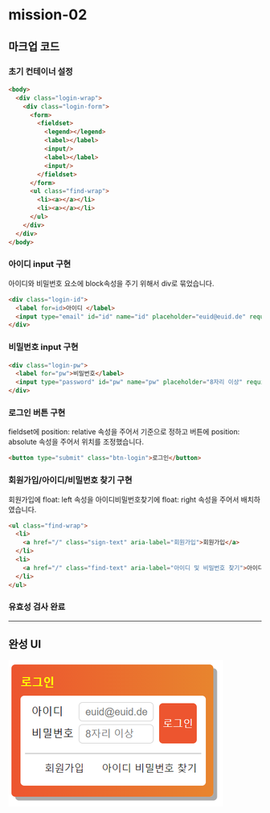 # mission-02

## 마크업 코드

### 초기 컨테이너 설정

```html
<body>
  <div class="login-wrap">
    <div class="login-form">
      <form>
        <fieldset>
          <legend></legend>
          <label></label>
          <input/>
          <label></label>
          <input/>
        </fieldset>
      </form>
      <ul class="find-wrap">
        <li><a></a></li>
        <li><a></a></li>
      </ul>
    </div>
  </div>
</body>
```

### 아이디 input 구현 
아이디와 비밀번호 요소에 block속성을 주기 위해서 div로 묶었습니다.

```html
<div class="login-id">
  <label for=id>아이디 </label>
  <input type="email" id="id" name="id" placeholder="euid@euid.de" required />
</div>
```

### 비밀번호 input 구현

```html
<div class="login-pw">
  <label for="pw">비밀번호</label>
  <input type="password" id="pw" name="pw" placeholder="8자리 이상" required minlength="8" />
</div>
```

### 로그인 버튼 구현
fieldset에 position: relative 속성을  주어서 기준으로 정하고 버튼에 position: absolute 속성을 주어서 위치를 조정했습니다.

```html
<button type="submit" class="btn-login">로그인</button>
```

### 회원가입/아이디/비밀번호 찾기 구현
회원가입에 float: left 속성을 아이디비밀번호찾기에 float: right 속성을 주어서 배치하였습니다.

```html
<ul class="find-wrap">
  <li>
    <a href="/" class="sign-text" aria-label="회원가입">회원가입</a>
  </li>
  <li>
    <a href="/" class="find-text" aria-label="아이디 및 비밀번호 찾기">아이디 비밀번호 찾기</a>
  </li>
</ul>
```

### 유효성 검사 완료
___

## 완성 UI
![과제UI](./과제-02.png)
